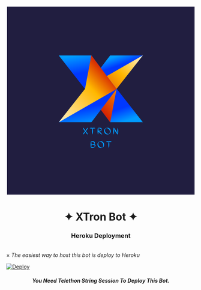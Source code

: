 <p align="center">
  <img src="./logo.jpg" alt="XTron Logo">
</p>
<h1 align="center">
  <b>✦ XTron Bot ✦</b>
</h1>


<h3 align="center"> Heroku Deployment </h3><br>
× <i> The easiest way to host this bot is deploy to Heroku </i>
<br>

[![Deploy](https://www.herokucdn.com/deploy/button.svg)](https://heroku.com/deploy?template=https://github.com/SPARKY-00/xtron)


<h5 align="center">You Need Telethon String Session To Deploy This Bot.</h5>
